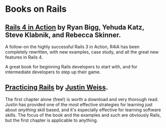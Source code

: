 # Books on Rails

## [**Rails 4 in Action**](http://www.manning.com/bigg2/) by Ryan Bigg, Yehuda Katz, Steve Klabnik, and Rebecca Skinner.

A follow-on the highly successful Rails 3 in Action, R4iA has been completely rewritten, with new examples, case study, and all the great new features in Rails 4.

A great book for beginning Rails developers to start with, and for intermediate developers to step up their game.

## [**Practicing Rails**](https://www.justinweiss.com/practicing-rails/) by [Justin Weiss](http://www.justinweiss.com).

The first chapter alone \(free!\) is worth a download and very thorough read. Justin has provided one of the most effective strategies for learning just about _anything_ skill based, and it's especially effective for learning software skills. The focus of the book and the examples and such are obviously Rails, but the first chapter is applicable to anything.

